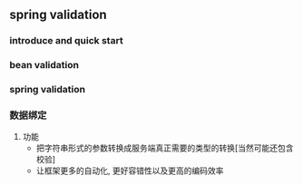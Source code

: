 ## spring validation

### introduce and quick start

### bean validation

### spring validation


### 数据绑定

1. 功能
   - 把字符串形式的参数转换成服务端真正需要的类型的转换[当然可能还包含校验]
   - 让框架更多的自动化, 更好容错性以及更高的编码效率
